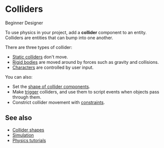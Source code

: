 # Colliders

<span class="label label-doc-level">Beginner</span>
<span class="label label-doc-audience">Designer</span>

To use physics in your project, add a **collider** component to an entity. Colliders are entities that can bump into one another.

There are three types of collider:

* [Static colliders](static-colliders.md) don't move.
* [Rigid bodies](rigid-bodies.md) are moved around by forces such as gravity and collisions.
* [Characters](characters.md) are controlled by user input.

You can also: 

* Set the [shape of collider components](collider-shapes.md).
* Make [trigger](triggers.md) colliders, and use them to script events when objects pass through them.
* Constrict collider movement with [constraints](constraints.md).

## See also
* [Collider shapes](collider-shapes.md)
* [Simulation](simulation.md)
* [Physics tutorials](tutorials.md)